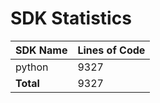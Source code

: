 # SDK Statistics

| SDK Name | Lines of Code |
| -------- | ------------- |
| python | 9327 |
| **Total** | 9327 |

